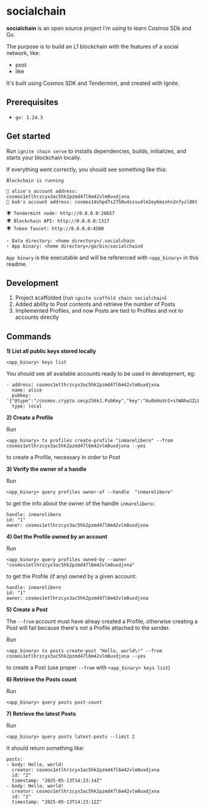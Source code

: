 # socialchain

**socialchain** is an open source project I'm using to learn Cosmos SDk and Go.

The purpose is to build an L1 blockchain with the features of a social network, like:
- post
- like

It's built using Cosmos SDK and Tendermint, and created with Ignite.

## Prerequisites

- `go: 1.24.3`

## Get started

Run `ignite chain serve` to installs dependencies, builds, initializes, and starts your blockchain locally.

If everything went correctly, you should see something like this:

```
Blockchain is running

👤 alice's account address: cosmos1etlhrzcyx3ac5hk2pzmd47l6m42vlm8uxdjxna
👤 bob's account address: cosmos1dshpd7s2750u4szsu4lm2ey6mzxhn2n7yzl86t

🌍 Tendermint node: http://0.0.0.0:26657
🌍 Blockchain API: http://0.0.0.0:1317
🌍 Token faucet: http://0.0.0.0:4500

⋆ Data directory: <home directory>/.socialchain
⋆ App binary: <home directory>/go/bin/socialchaind
```

`App binary` is the executable and will be referenced with `<app_binary>` in this readme.


## Development

1) Project scaffolded (run `ignite scaffold chain socialchain`)
2) Added ability to Post contents and retrieve the number of Posts
3) Implemented Profiles, and now Posts are tied to Profiles and not to accounts directly

## Commands

**1) List all public keys stored locally**

    <app_binary> keys list

You should see all available accounts ready to be used in development, eg:

```
- address: cosmos1etlhrzcyx3ac5hk2pzmd47l6m42vlm8uxdjxna
  name: alice
  pubkey: '{"@type":"/cosmos.crypto.secp256k1.PubKey","key":"Au0oHuVn1+stWAhw2ZLbL6iPzBpcvAmOfFd+61Zou2Rk"}'
  type: local
```

**2) Create a Profile**


Run

    <app_binary> tx profiles create-profile "inmarelibero" --from cosmos1etlhrzcyx3ac5hk2pzmd47l6m42vlm8uxdjxna --yes    

to create a Profile, necessary in order to Post

**3) Verify the owner of a handle**

Run

    <app_binary> query profiles owner-of --handle  "inmarelibero"

to get the info about the owner of the handle `inmarelibero`:

    handle: inmarelibero
    id: "1"
    owner: cosmos1etlhrzcyx3ac5hk2pzmd47l6m42vlm8uxdjxna

**4) Get the Profile owned by an account**

Run

    <app_binary> query profiles owned-by --owner "cosmos1etlhrzcyx3ac5hk2pzmd47l6m42vlm8uxdjxna"

to get the Profile (if any) owned by a given account:

    handle: inmarelibero
    id: "1"
    owner: cosmos1etlhrzcyx3ac5hk2pzmd47l6m42vlm8uxdjxna
    
**5) Create a Post**

The `--from` account must have alreay created a Profile, otherwise creating a Post will fail because there's not a Profile attached to the sender.

Run

    <app_binary> tx posts create-post "Hello, world\!" --from cosmos1etlhrzcyx3ac5hk2pzmd47l6m42vlm8uxdjxna --yes
    
to create a Post (use proper `--from` with `<app_binary> keys list`)

**6) Retrieve the Posts count**

Run

    <app_binary> query posts post-count

**7) Retrieve the latest Posts**

Run

    <app_binary> query posts latest-posts --limit 2

It should return something like:

    posts:
    - body: Hello, world!
      creator: cosmos1etlhrzcyx3ac5hk2pzmd47l6m42vlm8uxdjxna
      id: "2"
      timestamp: "2025-05-13T14:23:14Z"
    - body: Hello, world!
      creator: cosmos1etlhrzcyx3ac5hk2pzmd47l6m42vlm8uxdjxna
      id: "1"
      timestamp: "2025-05-13T14:23:12Z"
